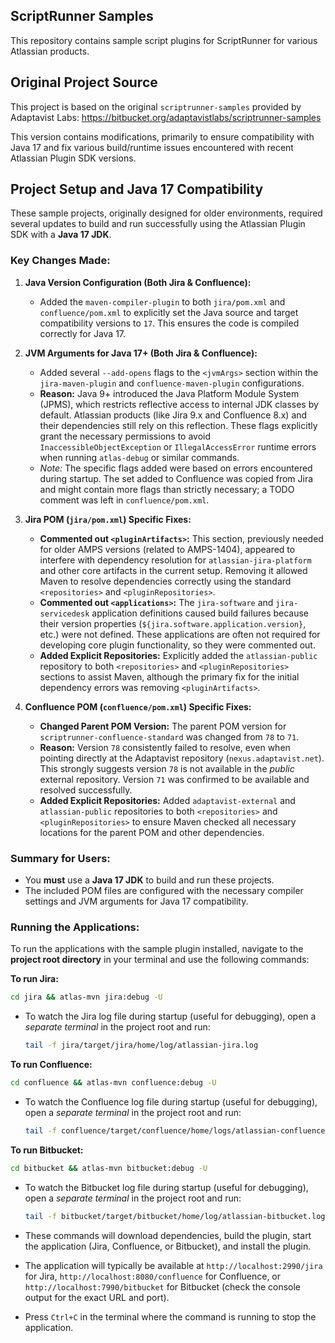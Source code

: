 ## ScriptRunner Samples

This repository contains sample script plugins for ScriptRunner for various Atlassian products.

## Original Project Source

This project is based on the original `scriptrunner-samples` provided by Adaptavist Labs:
<https://bitbucket.org/adaptavistlabs/scriptrunner-samples>

This version contains modifications, primarily to ensure compatibility with Java 17 and fix various build/runtime issues encountered with recent Atlassian Plugin SDK versions.

## Project Setup and Java 17 Compatibility

These sample projects, originally designed for older environments, required several updates to build and run successfully using the Atlassian Plugin SDK with a **Java 17 JDK**.

### Key Changes Made:

1.  **Java Version Configuration (Both Jira & Confluence):**
    *   Added the `maven-compiler-plugin` to both `jira/pom.xml` and `confluence/pom.xml` to explicitly set the Java source and target compatibility versions to `17`. This ensures the code is compiled correctly for Java 17.

2.  **JVM Arguments for Java 17+ (Both Jira & Confluence):**
    *   Added several `--add-opens` flags to the `<jvmArgs>` section within the `jira-maven-plugin` and `confluence-maven-plugin` configurations.
    *   **Reason:** Java 9+ introduced the Java Platform Module System (JPMS), which restricts reflective access to internal JDK classes by default. Atlassian products (like Jira 9.x and Confluence 8.x) and their dependencies still rely on this reflection. These flags explicitly grant the necessary permissions to avoid `InaccessibleObjectException` or `IllegalAccessError` runtime errors when running `atlas-debug` or similar commands.
    *   *Note:* The specific flags added were based on errors encountered during startup. The set added to Confluence was copied from Jira and might contain more flags than strictly necessary; a TODO comment was left in `confluence/pom.xml`.

3.  **Jira POM (`jira/pom.xml`) Specific Fixes:**
    *   **Commented out `<pluginArtifacts>`:** This section, previously needed for older AMPS versions (related to AMPS-1404), appeared to interfere with dependency resolution for `atlassian-jira-platform` and other core artifacts in the current setup. Removing it allowed Maven to resolve dependencies correctly using the standard `<repositories>` and `<pluginRepositories>`.
    *   **Commented out `<applications>`:** The `jira-software` and `jira-servicedesk` application definitions caused build failures because their version properties (`${jira.software.application.version}`, etc.) were not defined. These applications are often not required for developing core plugin functionality, so they were commented out.
    *   **Added Explicit Repositories:** Explicitly added the `atlassian-public` repository to both `<repositories>` and `<pluginRepositories>` sections to assist Maven, although the primary fix for the initial dependency errors was removing `<pluginArtifacts>`.

4.  **Confluence POM (`confluence/pom.xml`) Specific Fixes:**
    *   **Changed Parent POM Version:** The parent POM version for `scriptrunner-confluence-standard` was changed from `78` to `71`.
    *   **Reason:** Version `78` consistently failed to resolve, even when pointing directly at the Adaptavist repository (`nexus.adaptavist.net`). This strongly suggests version `78` is not available in the *public* external repository. Version `71` was confirmed to be available and resolved successfully.
    *   **Added Explicit Repositories:** Added `adaptavist-external` and `atlassian-public` repositories to both `<repositories>` and `<pluginRepositories>` to ensure Maven checked all necessary locations for the parent POM and other dependencies.

### Summary for Users:

*   You **must** use a **Java 17 JDK** to build and run these projects.
*   The included POM files are configured with the necessary compiler settings and JVM arguments for Java 17 compatibility.

### Running the Applications:

To run the applications with the sample plugin installed, navigate to the **project root directory** in your terminal and use the following commands:

**To run Jira:**

```bash
cd jira && atlas-mvn jira:debug -U
```

*   To watch the Jira log file during startup (useful for debugging), open a *separate terminal* in the project root and run:
    ```bash
    tail -f jira/target/jira/home/log/atlassian-jira.log
    ```

**To run Confluence:**

```bash
cd confluence && atlas-mvn confluence:debug -U
```

*   To watch the Confluence log file during startup (useful for debugging), open a *separate terminal* in the project root and run:
    ```bash
    tail -f confluence/target/confluence/home/logs/atlassian-confluence.log
    ```

**To run Bitbucket:**

```bash
cd bitbucket && atlas-mvn bitbucket:debug -U
```

*   To watch the Bitbucket log file during startup (useful for debugging), open a *separate terminal* in the project root and run:
    ```bash
    tail -f bitbucket/target/bitbucket/home/log/atlassian-bitbucket.log
    ```

*   These commands will download dependencies, build the plugin, start the application (Jira, Confluence, or Bitbucket), and install the plugin.
*   The application will typically be available at `http://localhost:2990/jira` for Jira, `http://localhost:8080/confluence` for Confluence, or `http://localhost:7990/bitbucket` for Bitbucket (check the console output for the exact URL and port).
*   Press `Ctrl+C` in the terminal where the command is running to stop the application.
